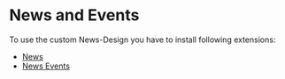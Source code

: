 # News and Events

To use the custom News-Design you have to install following extensions:
- [News](https://extensions.typo3.org/extension/news)
- [News Events](https://extensions.typo3.org/extension/eventnews)